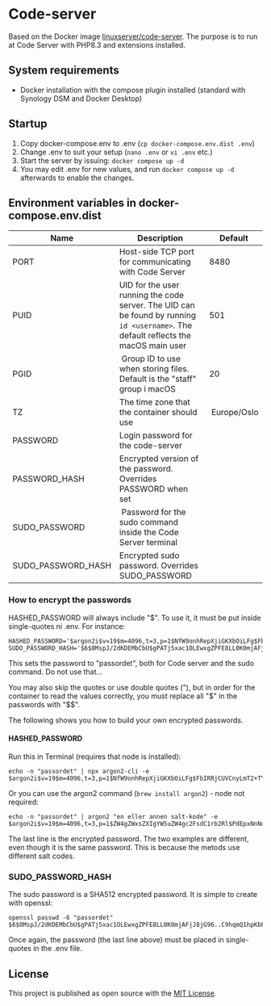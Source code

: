 # Code-server

Based on the Docker image [linuxserver/code-server](https://hub.docker.com/r/linuxserver/code-server). The purpose is to run at Code Server with PHP8.3 and extensions installed.

## System requirements

* Docker installation with the compose plugin installed (standard with Synology DSM and Docker Desktop)

## Startup

1. Copy docker-compose.env to .env (``cp docker-compose.env.dist .env``)
1. Change .env to suit your setup (``nano .env`` or ``vi .env`` etc.)
1. Start the server by issuing:
``docker compose up -d``
1. You may edit .env for new values, and run ``docker compose up -d`` afterwards to enable the changes.

## Environment variables in docker-compose.env.dist

| Name | Description |Default |
| ----------- | ----------- | ----------- |
| PORT | Host-side TCP port for communicating with Code Server | 8480 |
| PUID | UID for the user running the code server. The UID can be found by running ``id <username>``. The default reflects the macOS main user | 501 |
| PGID | Group ID to use when storing files. Default is the "staff" group i macOS | 20 |
| TZ | The time zone that the container should use | Europe/Oslo |
| PASSWORD | Login password for the code-server |  |
| PASSWORD_HASH | Encrypted version of the password. Overrides PASSWORD when set | |
| SUDO_PASSWORD | Password for the sudo command inside the Code Server terminal |  |
| SUDO_PASSWORD_HASH | Encrypted sudo password. Overrides SUDO_PASSWORD | |


### How to encrypt the passwords

HASHED_PASSWORD will always include "$". To use it, it must be put inside single-quotes ni .env. For instance: 
```
HASHED_PASSWORD='$argon2i$v=19$m=4096,t=3,p=1$NfW9onhRepXjiGKXbOiLFg$FbIRRjCUVCnyLmT2+TYZq+xtEsBoSEMeweTyruqW8Lw'
SUDO_PASSWORD_HASH='$6$0MspJ/2dKDEMbCbU$gPATj5xac1OLEwxgZPFE8LL0K0mjAFjJ8jG96..C9hqmQ1hpKbP5cnYY/qlv3LuKoYr.Gm.3kUxDq/CMKs1wk/'
```
This sets the password to "passordet", both for Code server and the sudo command. Do not use that…

You may also skip the quotes or use double quotes ("), but in order for the container to read the values correctly, you must replace all "$" in the passwords with "$$".

The following shows you how to build your own encrypted passwords.

#### HASHED_PASSWORD

Run this in Terminal (requires that node is installed):

```
echo -n "passordet" | npx argon2-cli -e
$argon2i$v=19$m=4096,t=3,p=1$NfW9onhRepXjiGKXbOiLFg$FbIRRjCUVCnyLmT2+TYZq+xtEsBoSEMeweTyruqW8Lw
```
Or you can use the argon2 command (``brew install argon2``) - node not required:
```
echo -n "passordet" | argon2 "en eller annen salt-kode" -e
$argon2i$v=19$m=4096,t=3,p=1$ZW4gZWxsZXIgYW5uZW4gc2FsdC1rb2Rl$PdEpxNnNoDwO2/kTZR5mXYXTiE69xImVmUqNvGrwYQ4
```

The last line is the encrypted password. The two examples are different, even though it is the same password. This is because the metods use different salt codes.

### SUDO_PASSWORD_HASH

The sudo password is a SHA512 encrypted password. It is simple to create with openssl:
```
openssl passwd -6 "passordet"
$6$0MspJ/2dKDEMbCbU$gPATj5xac1OLEwxgZPFE8LL0K0mjAFjJ8jG96..C9hqmQ1hpKbP5cnYY/qlv3LuKoYr.Gm.3kUxDq/CMKs1wk/
```
Once again, the password (the last line above) must be placed in single-quotes in the .env file. 

## License

This project is published as open source with the [MIT License](LICENSE).
